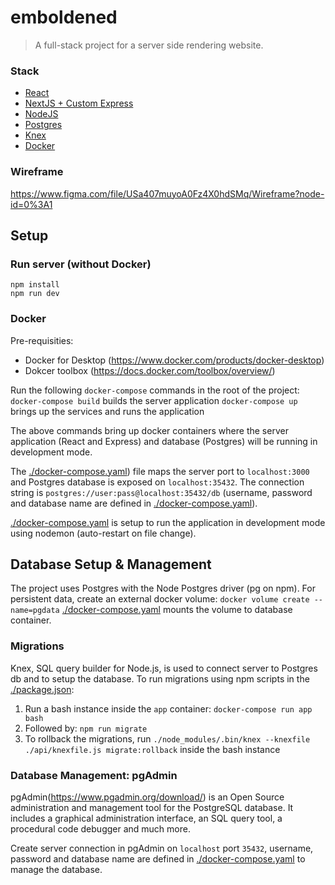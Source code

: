# emboldened

> A full-stack project for a server side rendering website.

### Stack

- [React](https://github.com/facebook/react)
- [NextJS + Custom Express](https://github.com/zeit/next.js/)
- [NodeJS](https://github.com/nodejs/node)
- [Postgres](https://www.postgresql.org/)
- [Knex](https://github.com/tgriesser/knex)
- [Docker](https://docs.docker.com/)

### Wireframe

https://www.figma.com/file/USa407muyoA0Fz4X0hdSMq/Wireframe?node-id=0%3A1

## Setup

### Run server (without Docker)

`npm install`  
`npm run dev`

### Docker

Pre-requisities:

- Docker for Desktop (https://www.docker.com/products/docker-desktop)
- Dokcer toolbox (https://docs.docker.com/toolbox/overview/)

Run the following `docker-compose` commands in the root of the project:
`docker-compose build` builds the server application
`docker-compose up` brings up the services and runs the application

The above commands bring up docker containers where the server application (React and Express) and database (Postgres) will be running in development mode.

The [./docker-compose.yaml](./docker-compose.yaml)) file maps the server port to `localhost:3000` and Postgres database is exposed on `localhost:35432`. The connection string is `postgres://user:pass@localhost:35432/db` (username, password and database name are defined in [./docker-compose.yaml](./docker-compose.yaml)).

[./docker-compose.yaml](./docker-compose.yaml) is setup to run the application in development mode using nodemon (auto-restart on file change).

## Database Setup & Management

The project uses Postgres with the Node Postgres driver (pg on npm). For persistent data, create an external docker volume:
`docker volume create --name=pgdata`
[./docker-compose.yaml](./docker-compose.yaml) mounts the volume to database container.

### Migrations

Knex, SQL query builder for Node.js, is used to connect server to Postgres db and to setup the database. To run migrations using npm scripts in the [./package.json](./package.json):

1.  Run a bash instance inside the `app` container: `docker-compose run app bash`
2.  Followed by: `npm run migrate`
3.  To rollback the migrations, run `./node_modules/.bin/knex --knexfile ./api/knexfile.js migrate:rollback` inside the bash instance

### Database Management: pgAdmin

pgAdmin(https://www.pgadmin.org/download/) is an Open Source administration and management tool for the PostgreSQL database. It includes a graphical administration interface, an SQL query tool, a procedural code debugger and much more.

Create server connection in pgAdmin on `localhost` port `35432`, username, password and database name are defined in [./docker-compose.yaml](./docker-compose.yaml) to manage the database.
